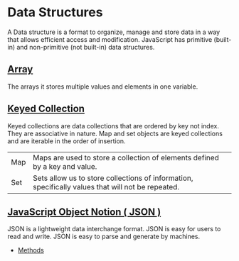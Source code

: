# Data Structures

A Data structure is a format to organize, manage and store data in a way that allows efficient access and modification. JavaScript has primitive (built-in) and non-primitive (not built-in) data structures.

## [Array](/JavaScript/Lenguage/data-structures/array.js)

The arrays it stores multiple values and elements in one variable.

## [Keyed Collection](/JavaScript/Lenguage/data-structures/keyed-collection.js)

Keyed collections are data collections that are ordered by key not index. They are associative in nature. Map and set objects are keyed collections and are iterable in the order of insertion.

|     |                                                                                                   |
| --- | ------------------------------------------------------------------------------------------------- |
| Map | Maps are used to store a collection of elements defined by a key and value.                       |
| Set | Sets allow us to store collections of information, specifically values that will not be repeated. |

## [JavaScript Object Notion ( JSON )](/JavaScript/Lenguage/data-structures/data.json)

JSON is a lightweight data interchange format. JSON is easy for users to read and write. JSON is easy to parse and generate by machines.

- [Methods](/JavaScript/Lenguage/data-structures/json-method.js)

